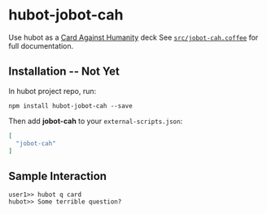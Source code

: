 # hubot-jobot-cah

Use hubot as a [Card Against Humanity](http://www.cardsagainsthumanity.com) deck
See [`src/jobot-cah.coffee`](src/jobot-cah.coffee) for full documentation.

## Installation -- Not Yet

In hubot project repo, run:

`npm install hubot-jobot-cah --save`

Then add **jobot-cah** to your `external-scripts.json`:

```json
[
  "jobot-cah"
]
```

## Sample Interaction

```
user1>> hubot q card
hubot>> Some terrible question? 
```



